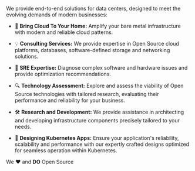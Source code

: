 We provide end-to-end solutions for data centers, designed to meet the evolving demands of modern businesses:

- 🚀 **Bring Cloud To Your Home:** Amplify your bare metal infrastructure with modern and reliable cloud patterns.

- 💡 **Consulting Services:** We provide expertise in Open Source cloud platforms, databases, software-defined storage and networking solutions.

- 🔧 **SRE Expertise:** Diagnose complex software and hardware issues and provide optimization recommendations.

- 🔍 **Technology Assessment:** Explore and assess the viability of Open Source technologies with tailored research, evaluating their performance and reliability for your business.

- 🛠️ **Research and Development:** We provide assistance in architecting and developing infrastructure components precisely tailored to your needs.

- 🎯 **Designing Kubernetes Apps:** Ensure your application's reliability, scalability and performance with our expertly crafted designs optimized for seamless operation within Kubernetes.

We ❤️ and **DO** Open Source
